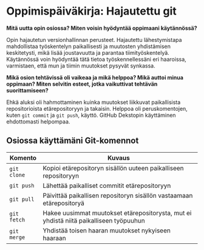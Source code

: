 # Oppimispäiväkirja: Hajautettu git

__Mitä uutta opin osiossa? Miten voisin hyödyntää oppimaani käytännössä?__

Opin hajautetun versionhallinnan perusteet. Hajautettu lähestymistapa mahdollistaa työskentelyn paikallisesti ja muutosten yhdistämisen keskitetysti, mikä lisää joustavuutta ja parantaa tiimityöskentelyä. Käytännössä voin hyödyntää tätä tietoa työskennellessäni eri haaroissa, varmistaen, että mun ja tiimin muutokset pysyvät synkassa.

__Mikä osion tehtävissä oli vaikeaa ja mikä helppoa? Mikä auttoi minua oppimaan? Miten selvitin esteet, jotka vaikuttivat tehtävän suorittamiseen?__

Ehkä aluksi oli hahmottaminen kuinka muutokset liikkuvat paikallisista repositorioista etärepositoryyn ja takaisin. Helppoa oli peruskomentojen, kuten `git commit` ja `git push`, käyttö. GitHub Dekstopin käyttäminen ehdottomasti helpompaa.

## Osiossa käyttämäni Git-komennot

| Komento | Kuvaus |
| --------| ------ |
| `git clone` | Kopioi etärepositoryn sisällön uuteen paikalliseen repositoryyn |
| `git push` | Lähettää paikalliset commitit etärepositoryyn |
| `git pull` | Päivittää paikallisen repositoryn sisällön vastaamaan etärepositoryä |
| `git fetch` | Hakee uusimmat muutokset etärepositorysta, mut ei yhdistä niitä paikalliseen työpuuhun |
| `git merge` | Yhdistää toisen haaran muutokset nykyiseen haaraan |
